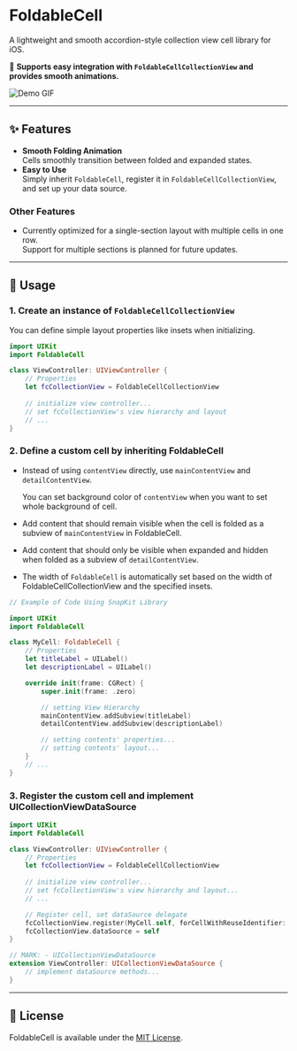 # FoldableCell

A lightweight and smooth accordion-style collection view cell library for iOS.

📌 **Supports easy integration with `FoldableCellCollectionView` and provides smooth animations.**  

![Demo GIF](path/to/demo.gif) <!-- 여기에 GIF 파일을 추가해주세요 -->

---

## ✨ Features

- **Smooth Folding Animation**  
  Cells smoothly transition between folded and expanded states.  
- **Easy to Use**  
  Simply inherit `FoldableCell`, register it in `FoldableCellCollectionView`, and set up your data source.

### Other Features  
- Currently optimized for a single-section layout with multiple cells in one row.  
  Support for multiple sections is planned for future updates.  

---

## 🚀 Usage

### 1. Create an instance of `FoldableCellCollectionView`
You can define simple layout properties like insets when initializing.

```swift
import UIKit
import FoldableCell

class ViewController: UIViewController {
    // Properties
    let fcCollectionView = FoldableCellCollectionView
    
    // initialize view controller...
    // set fcCollectionView's view hierarchy and layout
    // ...
}
```

### 2. Define a custom cell by inheriting FoldableCell
- Instead of using `contentView` directly, use `mainContentView` and `detailContentView`.
  
  You can set background color of `contentView` when you want to set whole background of cell.
- Add content that should remain visible when the cell is folded as a subview of `mainContentView` in FoldableCell.
- Add content that should only be visible when expanded and hidden when folded as a subview of `detailContentView`.
- The width of `FoldableCell` is automatically set based on the width of FoldableCellCollectionView and the specified insets.
``` swift
// Example of Code Using SnapKit Library

import UIKit
import FoldableCell

class MyCell: FoldableCell {
    // Properties
    let titleLabel = UILabel()
    let descriptionLabel = UILabel()

    override init(frame: CGRect) {
        super.init(frame: .zero)

        // setting View Hierarchy
        mainContentView.addSubview(titleLabel)
        detailContentView.addSubview(descriptionLabel)

        // setting contents' properties...
        // setting contents' layout...
    }
    // ...
}
```

### 3. Register the custom cell and implement UICollectionViewDataSource
``` swift
import UIKit
import FoldableCell

class ViewController: UIViewController {
    // Properties
    let fcCollectionView = FoldableCellCollectionView
    
    // initialize view controller...
    // set fcCollectionView's view hierarchy and layout...
    // ...

    // Register cell, set dataSource delegate
    fcCollectionView.register(MyCell.self, forCellWithReuseIdentifier: "MyCell")
    fcCollectionView.dataSource = self
}

// MARK: - UICollectionViewDataSource
extension ViewController: UICollectionViewDataSource {
    // implement dataSource methods...
}
```
---
## 📜 License

FoldableCell is available under the  [MIT License](https://github.com/nolanMinsung/FoldableCell/blob/main/LICENSE).
